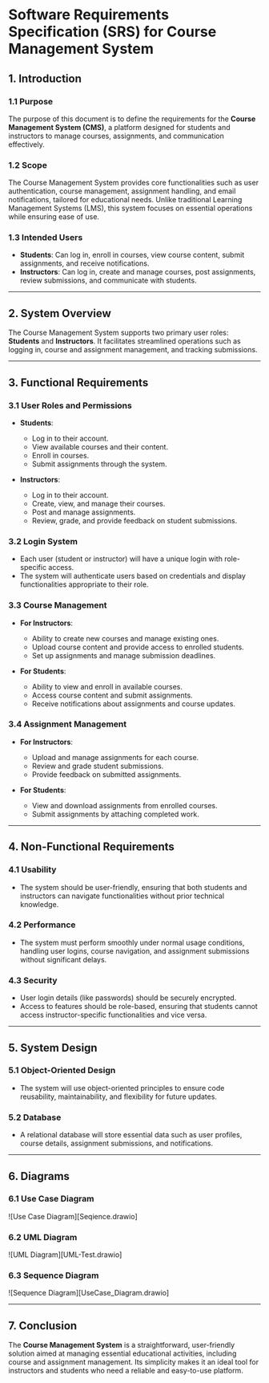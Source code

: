 # Software Requirements Specification (SRS) for Course Management System

## 1. Introduction

### 1.1 Purpose
The purpose of this document is to define the requirements for the **Course Management System (CMS)**, a platform designed for students and instructors to manage courses, assignments, and communication effectively.

### 1.2 Scope
The Course Management System provides core functionalities such as user authentication, course management, assignment handling, and email notifications, tailored for educational needs. Unlike traditional Learning Management Systems (LMS), this system focuses on essential operations while ensuring ease of use.

### 1.3 Intended Users
- **Students**: Can log in, enroll in courses, view course content, submit assignments, and receive notifications.
- **Instructors**: Can log in, create and manage courses, post assignments, review submissions, and communicate with students.

---

## 2. System Overview

The Course Management System supports two primary user roles: **Students** and **Instructors**. It facilitates streamlined operations such as logging in, course and assignment management, and tracking submissions.

---

## 3. Functional Requirements

### 3.1 User Roles and Permissions

- **Students**:
  - Log in to their account.
  - View available courses and their content.
  - Enroll in courses.
  - Submit assignments through the system.

- **Instructors**:
  - Log in to their account.
  - Create, view, and manage their courses.
  - Post and manage assignments.
  - Review, grade, and provide feedback on student submissions.

### 3.2 Login System
- Each user (student or instructor) will have a unique login with role-specific access.
- The system will authenticate users based on credentials and display functionalities appropriate to their role.

### 3.3 Course Management

- **For Instructors**:
  - Ability to create new courses and manage existing ones.
  - Upload course content and provide access to enrolled students.
  - Set up assignments and manage submission deadlines.

- **For Students**:
  - Ability to view and enroll in available courses.
  - Access course content and submit assignments.
  - Receive notifications about assignments and course updates.

### 3.4 Assignment Management

- **For Instructors**:
  - Upload and manage assignments for each course.
  - Review and grade student submissions.
  - Provide feedback on submitted assignments.

- **For Students**:
  - View and download assignments from enrolled courses.
  - Submit assignments by attaching completed work.

---

## 4. Non-Functional Requirements

### 4.1 Usability
- The system should be user-friendly, ensuring that both students and instructors can navigate functionalities without prior technical knowledge.

### 4.2 Performance
- The system must perform smoothly under normal usage conditions, handling user logins, course navigation, and assignment submissions without significant delays.

### 4.3 Security
- User login details (like passwords) should be securely encrypted.
- Access to features should be role-based, ensuring that students cannot access instructor-specific functionalities and vice versa.

---

## 5. System Design

### 5.1 Object-Oriented Design
- The system will use object-oriented principles to ensure code reusability, maintainability, and flexibility for future updates.

### 5.2 Database
- A relational database will store essential data such as user profiles, course details, assignment submissions, and notifications.

---

## 6. Diagrams

### 6.1 Use Case Diagram
![Use Case Diagram][Seqience.drawio]

### 6.2 UML Diagram
![UML Diagram][UML-Test.drawio]

### 6.3 Sequence Diagram
![Sequence Diagram][UseCase_Diagram.drawio]

---

## 7. Conclusion

The **Course Management System** is a straightforward, user-friendly solution aimed at managing essential educational activities, including course and assignment management. Its simplicity makes it an ideal tool for instructors and students who need a reliable and easy-to-use platform.
